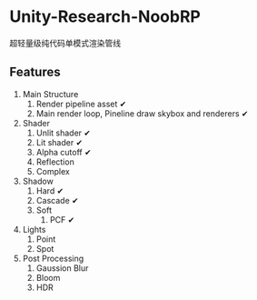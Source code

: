 # Unity-Research-NoobRP

超轻量级纯代码单模式渲染管线



## Features

1. Main Structure
   1. Render pipeline asset  ✔
   2. Main render loop, Pineline draw skybox and renderers ✔
2. Shader
   1. Unlit shader ✔
   2. Lit shader ✔
   3. Alpha cutoff ✔
   4. Reflection
   5. Complex
3. Shadow
   1. Hard ✔
   2. Cascade ✔
   3. Soft
      1. PCF ✔
4. Lights
   1. Point
   2. Spot
5. Post Processing
   1. Gaussion Blur
   2. Bloom
   3. HDR
